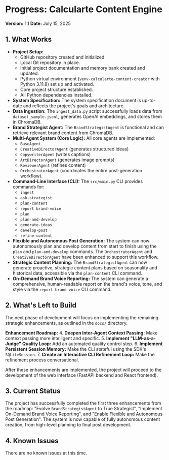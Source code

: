 # Progress: Calcularte Content Engine

**Version:** 1.1
**Date:** July 15, 2025

## 1. What Works

*   **Project Setup:**
    *   GitHub repository created and initialized.
    *   Local Git repository in place.
    *   Initial project documentation and memory bank created and updated.
    *   Python virtual environment (`venv-calcularte-content-creator` with Python 3.11.8) set up and activated.
    *   Core project structure established.
    *   All Python dependencies installed.
*   **System Specification:** The system specification document is up-to-date and reflects the project's goals and architecture.
*   **Data Ingestion:** The `ingest_data.py` script successfully loads data from `dataset_sample.jsonl`, generates OpenAI embeddings, and stores them in ChromaDB.
*   **Brand Strategist Agent:** The `BrandStrategistAgent` is functional and can retrieve relevant brand content from ChromaDB.
*   **Multi-Agent System (Core Logic):** All core agents are implemented:
    *   `BaseAgent`
    *   `CreativeDirectorAgent` (generates structured ideas)
    *   `CopywriterAgent` (writes captions)
    *   `ArtDirectorAgent` (generates image prompts)
    *   `ReviewerAgent` (refines content)
    *   `OrchestratorAgent` (coordinates the entire post-generation workflow).
*   **Command-Line Interface (CLI):** The `src/main.py` CLI provides commands for:
    *   `ingest`
    *   `ask-strategist`
    *   `plan-content`
    *   `report brand-voice`
    *   `plan`
    *   `plan-and-develop`
    *   `generate-ideas`
    *   `develop-post`
    *   `refine-content`
*   **Flexible and Autonomous Post Generation:** The system can now autonomously plan and develop content from start to finish using the `plan` and `plan-and-develop` commands. The `OrchestratorAgent` and `CreativeDirectorAgent` have been enhanced to support this workflow.
*   **Strategic Content Planning:** The `BrandStrategistAgent` can now generate proactive, strategic content plans based on seasonality and historical data, accessible via the `plan-content` CLI command.
*   **On-Demand Brand Voice Reporting:** The system can generate a comprehensive, human-readable report on the brand's voice, tone, and style via the `report brand-voice` CLI command.

## 2. What's Left to Build

The next phase of development will focus on implementing the remaining strategic enhancements, as outlined in the `docs/` directory.

**Enhancement Roadmap:**
4.  **Deepen Inter-Agent Context Passing:** Make context passing more intelligent and specific.
5.  **Implement "LLM-as-a-Judge" Quality Loop:** Add an automated quality control step.
6.  **Implement Persistent Session Memory:** Make the CLI stateful using the SDK's `SQLiteSession`.
7.  **Create an Interactive CLI Refinement Loop:** Make the refinement process conversational.

After these enhancements are implemented, the project will proceed to the development of the web interface (FastAPI backend and React frontend).

## 3. Current Status

The project has successfully completed the first three enhancements from the roadmap: "Evolve `BrandStrategistAgent` to True Strategist", "Implement On-Demand Brand Voice Reporting", and "Enable Flexible and Autonomous Post Generation". The system is now capable of fully autonomous content creation, from high-level planning to final post development.

## 4. Known Issues

There are no known issues at this time.
